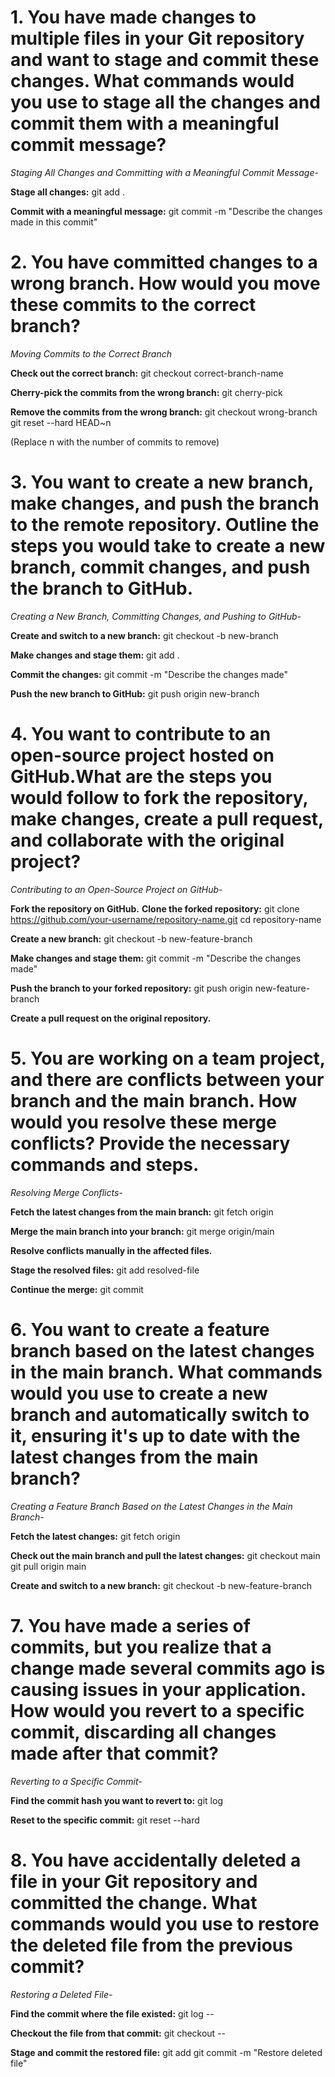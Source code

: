 # 1. You have made changes to multiple files in your Git repository and want to stage and commit these changes. What commands would you use to stage all the changes and commit them with a meaningful commit message?
*Staging All Changes and Committing with a Meaningful Commit Message-*


**Stage all changes:**
git add .

**Commit with a meaningful message:**
git commit -m "Describe the changes made in this commit"

# 2. You have committed changes to a wrong branch. How would you move these commits to the correct branch?
*Moving Commits to the Correct Branch*

**Check out the correct branch:**
git checkout correct-branch-name

**Cherry-pick the commits from the wrong branch:**
git cherry-pick <commit-hash>

**Remove the commits from the wrong branch:**
git checkout wrong-branch
git reset --hard HEAD~n

(Replace n with the number of commits to remove)

# 3. You want to create a new branch, make changes, and push the branch to the remote repository. Outline the steps you would take to create a new branch, commit changes, and push the branch to GitHub.
*Creating a New Branch, Committing Changes, and Pushing to GitHub-*


**Create and switch to a new branch:**
git checkout -b new-branch

**Make changes and stage them:**
git add .

**Commit the changes:**
git commit -m "Describe the changes made"

**Push the new branch to GitHub:**
git push origin new-branch

# 4. You want to contribute to an open-source project hosted on GitHub.What are the steps you would follow to fork the repository, make changes, create a pull request, and collaborate with the original project?
*Contributing to an Open-Source Project on GitHub-*


**Fork the repository on GitHub.**
**Clone the forked repository:**
git clone https://github.com/your-username/repository-name.git
cd repository-name

**Create a new branch:**
git checkout -b new-feature-branch

**Make changes and stage them:**
git commit -m "Describe the changes made"

**Push the branch to your forked repository:**
git push origin new-feature-branch

**Create a pull request on the original repository.**

# 5. You are working on a team project, and there are conflicts between your branch and the main branch. How would you resolve these merge conflicts? Provide the necessary commands and steps.
*Resolving Merge Conflicts-*


**Fetch the latest changes from the main branch:**
git fetch origin

**Merge the main branch into your branch:**
git merge origin/main

**Resolve conflicts manually in the affected files.**

**Stage the resolved files:**
git add resolved-file

**Continue the merge:**
git commit

# 6. You want to create a feature branch based on the latest changes in the main branch. What commands would you use to create a new branch and automatically switch to it, ensuring it's up to date with the latest changes from the main branch?
*Creating a Feature Branch Based on the Latest Changes in the Main Branch-*


**Fetch the latest changes:**
git fetch origin

**Check out the main branch and pull the latest changes:**
git checkout main
git pull origin main

**Create and switch to a new branch:**
git checkout -b new-feature-branch

# 7. You have made a series of commits, but you realize that a change made several commits ago is causing issues in your application. How would you revert to a specific commit, discarding all changes made after that commit?
*Reverting to a Specific Commit-*


**Find the commit hash you want to revert to:**
git log

**Reset to the specific commit:**
git reset --hard <commit-hash>

# 8. You have accidentally deleted a file in your Git repository and committed the change. What commands would you use to restore the deleted file from the previous commit?
*Restoring a Deleted File-*


**Find the commit where the file existed:**
git log -- <file-path>

**Checkout the file from that commit:**
git checkout <commit-hash> -- <file-path>

**Stage and commit the restored file:**
git add <file-path>
git commit -m "Restore deleted file"
